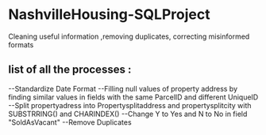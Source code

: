 # NashvilleHousing-SQLProject
Cleaning useful information ,removing duplicates, correcting misinformed formats
## list of all the processes :
--Standardize Date Format 
--Filling null values of property address by finding similar values in fields with the same ParcelID and different UniqueID
--Split propertyadress into Propertysplitaddress and propertysplitcity with SUBSTRRING() and CHARINDEX() 
--Change Y to Yes and N to No in field "SoldAsVacant"
--Remove Duplicates
